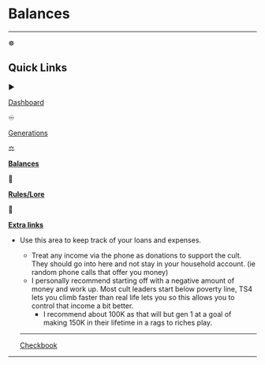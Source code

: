 # Balances

---

<aside>
☸️

# Quick Links

<aside>
▶️

[Dashboard](https://www.notion.so/TS4-Diffy-Cult-Challenge-28ceed3eb83180f5b0f0f4e031163a32?pvs=21)

</aside>

<aside>
♾️

[Generations](https://www.notion.so/Generations-28deed3eb8318072b52ecab4abfdfe75?pvs=21)

</aside>

<aside>
⚖️

[**Balances**](Balances%2028deed3eb83180499a96f5efdb2c127e.md)

</aside>

<aside>
📜

[**Rules/Lore**](https://www.notion.so/Rules-Lore-28deed3eb83180b1965afd46279ad482?pvs=21)

</aside>

<aside>
📌

[**Extra links**](https://www.notion.so/Extra-Links-28deed3eb831804ebeb3cf77a7f9699a?pvs=21)

</aside>

</aside>

- Use this area to keep track of your loans and expenses.
    - Treat any income via the phone as donations to support the cult. They should go into here and not stay in your household account. (ie random phone calls that offer you money)
    - I personally recommend starting off with a negative amount of money and work up. Most cult leaders start below poverty line, TS4 lets you climb faster than real life lets you so this allows you to control that income a bit better.
        - I recommend about 100K as that will but gen 1 at a goal of making 150K in their lifetime in a rags to riches play.
        
    
    ---
    
    [Checkbook](Checkbook%2028eeed3eb831806f878ae84b45b834b7.csv)
    

---